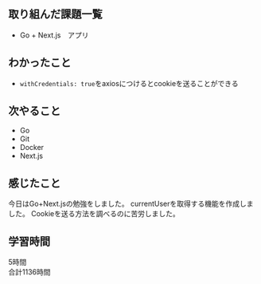 ## 取り組んだ課題一覧
- Go + Next.js　アプリ

## わかったこと
- ``withCredentials: true``をaxiosにつけるとcookieを送ることができる

## 次やること
- Go
- Git
- Docker
- Next.js

## 感じたこと
今日はGo+Next.jsの勉強をしました。
currentUserを取得する機能を作成しました。
Cookieを送る方法を調べるのに苦労しました。


## 学習時間
5時間<br />
合計1136時間
